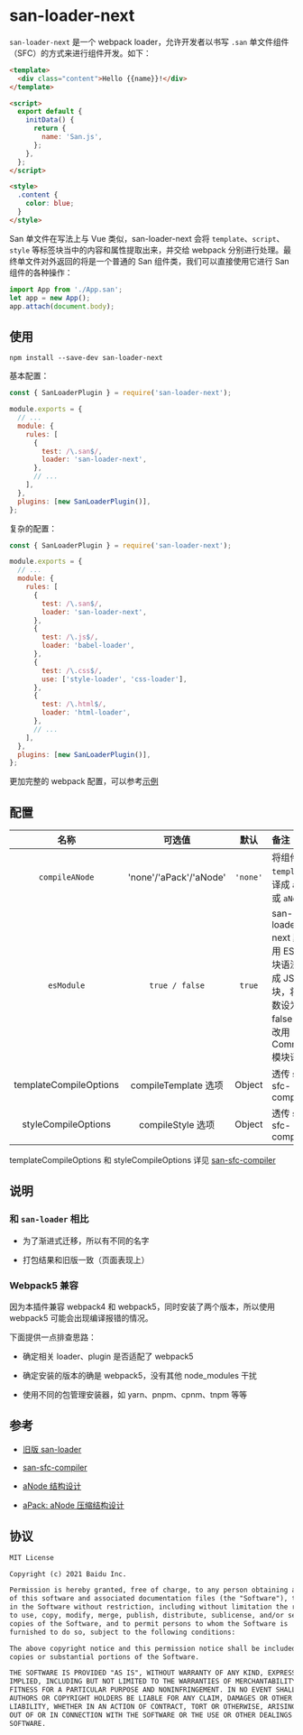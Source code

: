 # san-loader-next

`san-loader-next` 是一个 webpack loader，允许开发者以书写 `.san` 单文件组件（SFC）的方式来进行组件开发。如下：

```html
<template>
  <div class="content">Hello {{name}}!</div>
</template>

<script>
  export default {
    initData() {
      return {
        name: 'San.js',
      };
    },
  };
</script>

<style>
  .content {
    color: blue;
  }
</style>
```

San 单文件在写法上与 Vue 类似，san-loader-next 会将 `template`、`script`、`style` 等标签块当中的内容和属性提取出来，并交给 webpack 分别进行处理。最终单文件对外返回的将是一个普通的 San 组件类，我们可以直接使用它进行 San 组件的各种操作：

```js
import App from './App.san';
let app = new App();
app.attach(document.body);
```

## 使用

```shell
npm install --save-dev san-loader-next
```

基本配置：

```js
const { SanLoaderPlugin } = require('san-loader-next');

module.exports = {
  // ...
  module: {
    rules: [
      {
        test: /\.san$/,
        loader: 'san-loader-next',
      },
      // ...
    ],
  },
  plugins: [new SanLoaderPlugin()],
};
```

复杂的配置：

```js
const { SanLoaderPlugin } = require('san-loader-next');

module.exports = {
  // ...
  module: {
    rules: [
      {
        test: /\.san$/,
        loader: 'san-loader-next',
      },
      {
        test: /\.js$/,
        loader: 'babel-loader',
      },
      {
        test: /\.css$/,
        use: ['style-loader', 'css-loader'],
      },
      {
        test: /\.html$/,
        loader: 'html-loader',
      },
      // ...
    ],
  },
  plugins: [new SanLoaderPlugin()],
};
```

更加完整的 webpack 配置，可以参考[示例](https://github.com/wanwu/san-loader-next/blob/main/examples/)

## 配置

|          名称          |         可选值         |   默认   | 备注                                                                                               |
| :--------------------: | :--------------------: | :------: | :------------------------------------------------------------------------------------------------- |
|     `compileANode`     | 'none'/'aPack'/'aNode' | `'none'` | 将组件的 `template` 编译成 `aPack` 或 `aNode`                                                      |
|       `esModule`       |     `true / false`     |  `true`  | san-loader-next 默认使用 ESM 模块语法来生成 JS 模块，将该参数设为 false 可以改用 CommonJS 模块语法 |
| templateCompileOptions |  compileTemplate 选项  |  Object  | 透传 san-sfc-compiler                                                                              |
|  styleCompileOptions   |   compileStyle 选项    |  Object  | 透传 san-sfc-compiler                                                                              |

templateCompileOptions 和 styleCompileOptions 详见 [san-sfc-compiler](https://github.com/wanwu/san-sfc-compiler/)

## 说明

### 和 `san-loader` 相比

- 为了渐进式迁移，所以有不同的名字

- 打包结果和旧版一致（页面表现上）

### Webpack5 兼容

因为本插件兼容 webpack4 和 webpack5，同时安装了两个版本，所以使用 webpack5 可能会出现编译报错的情况。

下面提供一点排查思路：

- 确定相关 loader、plugin 是否适配了 webpack5

- 确定安装的版本的确是 webpack5，没有其他 node_modules 干扰

- 使用不同的包管理安装器，如 yarn、pnpm、cpnm、tnpm 等等

## 参考

- [旧版 san-loader](https://github.com/ecomfe/san-loader)

- [san-sfc-compiler](https://github.com/wanwu/san-sfc-compiler/)

- [aNode 结构设计](https://github.com/baidu/san/blob/master/doc/anode.md)

- [aPack: aNode 压缩结构设计](https://github.com/baidu/san/blob/master/doc/anode-pack.md)

## 协议

```txt
MIT License

Copyright (c) 2021 Baidu Inc.

Permission is hereby granted, free of charge, to any person obtaining a copy
of this software and associated documentation files (the "Software"), to deal
in the Software without restriction, including without limitation the rights
to use, copy, modify, merge, publish, distribute, sublicense, and/or sell
copies of the Software, and to permit persons to whom the Software is
furnished to do so, subject to the following conditions:

The above copyright notice and this permission notice shall be included in all
copies or substantial portions of the Software.

THE SOFTWARE IS PROVIDED "AS IS", WITHOUT WARRANTY OF ANY KIND, EXPRESS OR
IMPLIED, INCLUDING BUT NOT LIMITED TO THE WARRANTIES OF MERCHANTABILITY,
FITNESS FOR A PARTICULAR PURPOSE AND NONINFRINGEMENT. IN NO EVENT SHALL THE
AUTHORS OR COPYRIGHT HOLDERS BE LIABLE FOR ANY CLAIM, DAMAGES OR OTHER
LIABILITY, WHETHER IN AN ACTION OF CONTRACT, TORT OR OTHERWISE, ARISING FROM,
OUT OF OR IN CONNECTION WITH THE SOFTWARE OR THE USE OR OTHER DEALINGS IN THE
SOFTWARE.
```
